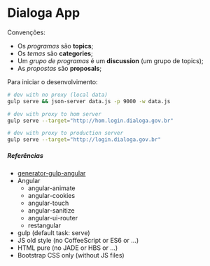 # Dialoga App

Convenções:

- Os *programas* são **topics**;
- Os *temas* são **categories**;
- Um *grupo de programas* é um **discussion** (um grupo de topics);
- As *propostas* são **proposals**;


Para iniciar o desenvolvimento:

```bash
# dev with no proxy (local data)
gulp serve && json-server data.js -p 9000 -w data.js

# dev with proxy to hom server
gulp serve --target="http://hom.login.dialoga.gov.br"

# dev with proxy to production server
gulp serve --target="http://login.dialoga.gov.br"
```

##### Referências

- [generator-gulp-angular](https://github.com/Swiip/generator-gulp-angular)
- Angular
  - angular-animate
  - angular-cookies
  - angular-touch
  - angular-sanitize
  - angular-ui-router
  - restangular
- gulp (default task: serve)
- JS old style (no CoffeeScript or ES6 or ...)
- HTML pure (no JADE or HBS or ...)
- Bootstrap CSS only (without JS files)
